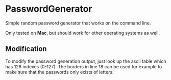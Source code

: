 # PasswordGenerator
Simple random password generator that works on the command line. 

Only tested on **Mac**, but should work for other operating systems as well.

## Modification

To modify the password generation output, just look up the ascii table
which has 128 indexes (0-127). 
The borders in line 18 can be used for example to make sure that 
the passwords only exists of letters.

